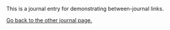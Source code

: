 This is a journal entry for demonstrating between-journal links.

[Go back to the other journal page.](2024-01-06.md)